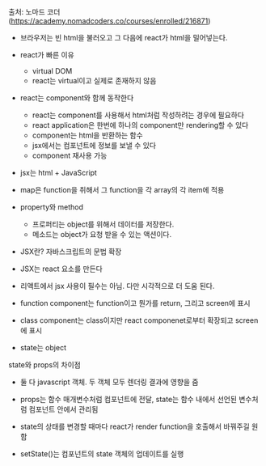 출처: 노마드 코더 (https://academy.nomadcoders.co/courses/enrolled/216871)

- 브라우저는 빈 html을 불러오고 그 다음에 react가 html을 밀어넣는다.
- react가 빠른 이유
  - virtual DOM
  - react는 virtual이고 실제로 존재하지 않음
  
- react는 component와 함께 동작한다
  - react는 component를 사용해서 html처럼 작성하려는 경우에 필요하다 
  - react application은 한번에 하나의 component만 rendering할 수 있다 
  - component는 html을 반환하는 함수
  - jsx에서는 컴포넌트에 정보를 보낼 수 있다
  - component 재사용 가능
  
- jsx는 html + JavaScript
  
- map은 function을 취해서 그 function을 각 array의 각 item에 적용
  
- property와 method
	- 프로퍼티는 object를 위해서 데이터를 저장한다.
	- 메소드는 object가 요청 받을 수 있는 액션이다. 
  
- JSX란? 자바스크립트의 문법 확장
- JSX는 react 요소를 만든다
- 리액트에서 jsx 사용이 필수는 아님. 다만 시각적으로 더 도움 된다. 
  
- function component는 function이고 뭔가를 return, 그리고 screen에 표시
- class component는 class이지만 react componenet로부터 확장되고 screen에 표시
- state는 object
  
state와 props의 차이점
- 둘 다 javascript 객체. 두 객체 모두 렌더링 결과에 영향을 줌
- props는 함수 매개변수처럼 컴포넌트에 전달, state는 함수 내에서 선언된 변수처럼 컴포넌트 안에서 관리됨
  
- state의 상태를 변경할 때마다 react가 render function을 호출해서 바꿔주길 원함
- setState()는 컴포넌트의 state 객체의 업데이트를 실행

